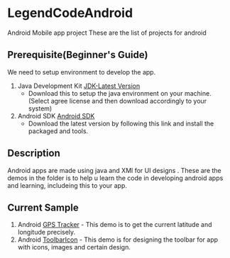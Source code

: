 # LegendCodeAndroid

Android Mobile app project
These are the list of projects for android 

## Prerequisite(Beginner's Guide)
We need to setup environment to develop the app.

1. Java Development Kit [JDK-Latest Version](http://www.oracle.com/technetwork/java/javase/downloads/jdk9-downloads-3848520.html) 
   - Download this to setup the java environment on your machine.(Select agree license and then download accordingly to your system)
2. Android SDK [Android SDK](https://developer.android.com/studio/index.html)
   - Download the latest version by following this link and install the packaged and tools. 

## Description 

Android apps are made using java and XMl for UI designs .
These are the demos in the folder is  to help u learn the code in developing android apps and learning, includeing this to your app.

## Current Sample

1. Android [GPS Tracker](https://github.com/kishoreganth/LegendCodeAndroid/tree/master/AndroidGPSTracker)  - This demo is to get the current latitude and longitude precisely.
2. Android [ToolbarIcon](https://github.com/kishoreganth/LegendCodeAndroid/tree/master/ToolbarIcon) - This demo is for designing the toolbar for app with icons, images and certain design.





